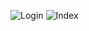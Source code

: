 ![Login](https://github.com/user-attachments/assets/ef89fb0b-fdc2-4ddd-81cb-d7819a4e9ce4)
![Index](https://github.com/user-attachments/assets/84f15c84-5e2d-46e9-80aa-63fc29bc2db8)

